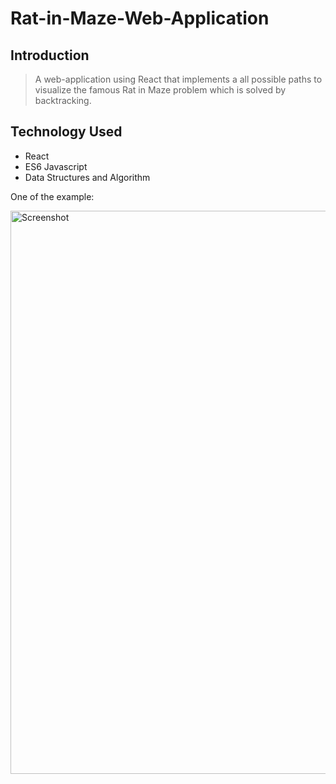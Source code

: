 # Rat-in-Maze-Web-Application

## Introduction
> A web-application using React that implements a all possible paths to visualize the famous Rat in Maze problem which is solved by backtracking.

## Technology Used
- React
- ES6 Javascript
- Data Structures and Algorithm

One of the example:

<img width="901" alt="Screenshot" src="https://user-images.githubusercontent.com/67001353/107140065-afeae980-6945-11eb-8db6-c4a7d0655e7f.png">
